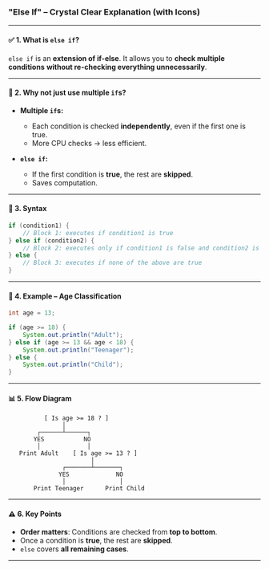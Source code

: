### **"Else If" – Crystal Clear Explanation (with Icons)**

---

#### ✅ 1. **What is `else if`?**

`else if` is an **extension of if-else**.
It allows you to **check multiple conditions** **without re-checking everything unnecessarily**.

---

#### 🔹 2. **Why not just use multiple `if`s?**

* **Multiple `if`s:**

  * Each condition is checked **independently**, even if the first one is true.
  * More CPU checks → less efficient.
* **`else if`:**

  * If the first condition is **true**, the rest are **skipped**.
  * Saves computation.

---

#### 📝 3. **Syntax**

```java
if (condition1) {
    // Block 1: executes if condition1 is true
} else if (condition2) {
    // Block 2: executes only if condition1 is false and condition2 is true
} else {
    // Block 3: executes if none of the above are true
}
```

---

#### 🎯 4. **Example – Age Classification**

```java
int age = 13;

if (age >= 18) {
    System.out.println("Adult");
} else if (age >= 13 && age < 18) {
    System.out.println("Teenager");
} else {
    System.out.println("Child");
}
```

---

#### 📊 5. **Flow Diagram**

```
          [ Is age >= 18 ? ]
               │
        ┌──────┴──────┐
       YES           NO
        │             │
   Print Adult    [ Is age >= 13 ? ]
                       │
               ┌───────┴───────┐
              YES             NO
               │               │
       Print Teenager      Print Child
```

---

#### ⚠️ 6. **Key Points**

* **Order matters**: Conditions are checked from **top to bottom**.
* Once a condition is **true**, the rest are **skipped**.
* `else` covers **all remaining cases**.

---
